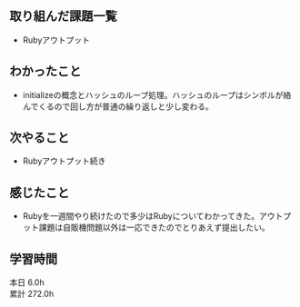 ## 取り組んだ課題一覧
- Rubyアウトプット
## わかったこと
- initializeの概念とハッシュのループ処理。ハッシュのループはシンボルが絡んでくるので回し方が普通の繰り返しと少し変わる。
## 次やること
- Rubyアウトプット続き
## 感じたこと
- Rubyを一週間やり続けたので多少はRubyについてわかってきた。アウトプット課題は自販機問題以外は一応できたのでとりあえず提出したい。
## 学習時間
本日 6.0h  
累計 272.0h
